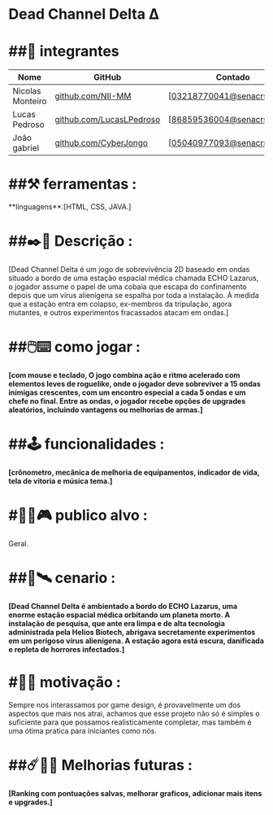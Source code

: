 <H1>Dead Channel Delta Δ</h1>

<H1>##👥 integrantes</H1> 

|Nome            |GitHub                                                      |Contado                     |
|----------------|------------------------------------------------------------|----------------------------|
|Nicolas Monteiro|[github.com/NII-MM](https://githun.com/NII-MM)              |[03218770041@senacrs.edu.br]|
|Lucas Pedroso   |[github.com/LucasLPedroso](https://github.com/LucasLPedroso)|[86859536004@senacrs.edu.br]|
|João gabriel    |[github.com/CyberJongo](https://github.com/CyberJongo)      |[05040977093@senacrs.edu.br]|



<H1>##⚒️ ferramentas : </h1>
**linguagens**:[HTML, CSS, JAVA.]

<H1>##✒️📜 Descrição :</h1>

[Dead Channel Delta é um jogo de sobrevivência 2D baseado em ondas situado a bordo de uma estação espacial médica chamada ECHO Lazarus, o jogador assume o papel de uma cobaia que escapa do confinamento depois que um vírus alienígena se espalha por toda a instalação. À medida que a estação entra em colapso, ex-membros da tripulação, agora mutantes, e outros experimentos fracassados atacam em ondas.]

<H1>##🖱️⌨️ como jogar :</h1>

**[com mouse e teclado, O jogo combina ação e ritmo acelerado com elementos leves de roguelike, onde o jogador deve sobreviver a 15 ondas inimigas crescentes, com um encontro especial a cada 5 ondas e um chefe no final. Entre as ondas, o jogador recebe opções de upgrades aleatórios, incluindo vantagens ou melhorias de armas.]**

<H1>##🕹️ funcionalidades :</h1>

**[crônometro, mecânica de melhoria de equipamentos, indicador de vida, tela de vitoria e música tema.]**

<H1>#🧍‍♂️🎮 publico alvo :</h1>

Geral.

<H1>##🌌🛰️ cenario : </h1>

**[Dead Channel Delta é ambientado a bordo do ECHO Lazarus, uma enorme estação espacial médica orbitando um planeta morto. A instalação de pesquisa, que 
ante era limpa e de alta tecnologia administrada pela Helios Biotech, abrigava secretamente experimentos em um perigoso vírus alienígena. A estação agora está escura, danificada e repleta de horrores infectados.]**

<H1>#👾✊ motivação :</h1>

Sempre nos interassamos por game design, é provavelmente um dos aspectos que mais nos atrai, achamos que esse projeto não só é simples o suficiente para que possamos realisticamente completar, mas também é uma ótima pratica para iniciantes como nós.

<H1>##☄️🤖🚀 Melhorias futuras : </h1>

**[Ranking com pontuações salvas, melhorar graficos, adicionar mais itens e upgrades.]**

